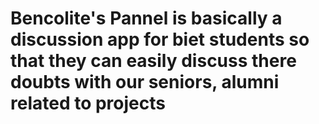 # Bencolite's Pannel is basically a discussion app for biet students so that they can easily discuss there doubts with our seniors, alumni related to  projects
